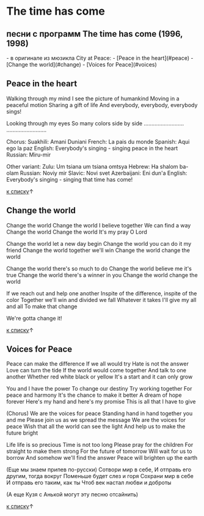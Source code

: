 # The time has come

<h2 id="pesni"> песни с программ The time has come (1996, 1998)</h2> - в оригинале из мюзикла City at Peace:
- [Peace in the heart](#peace)
- [Change the world](#change)
- [Voices for Peace](#voices)


<h2 id="peace">Peace in the heart</h2>
 
Walking through my mind
I see the picture of humankind
Moving in a peaceful motion
Sharing a gift of life
And everybody, everybody, everybody sings!
	 
Looking through my eyes
So many colors side by side
..........................
..........................

Chorus:
Suakhili: Amani Duniani
French: La pais du monde
Spanish: Aqui ego la paz
English: Everybody's singing - singing peace in the heart
Russian: Miru-mir
	 
Other variant:
Zulu: Um tsiana um tsiana omtsya
Hebrew: Ha shalom ba-olam
Russian: Noviy mir
Slavic: Novi svet
Azerbaijani: Eni dun'a
English: Everybody's singing - singing that time has come! 

[к списку](#pesni)↑

<h2 id="change">Change the world</h2>
	 
Change the world
Change the world
I believe together
We can find a way
Change the world
Change the world
It's my pray
O Lord
	 
Change the world
let a new day begin
Change the world
you can do it my friend
Change the world
together we'll win
Change the world
change the world

Change the world
there's so much to do
Change the world
believe me it's true
Change the world
there's a winner in you
Change the world
change the world
	 
If we reach out and help one another
Inspite of the difference, inspite of the color
Together we'll win and divided we fall
Whatever it takes I'll give my all and all
To make that change

We're gotta change it!

[к списку](#pesni)↑

<h2 id="voices">Voices for Peace</h2>
	 
Peace can make the difference
If we all would try
Hate is not the answer
Love can turn the tide
If the world would come together
And talk to one another
Whether red white black or yellow
It's a start and it can only grow
	 
You and I have the power
To change our destiny
Try working together
For peace and harmony
It's the chance to make it better
A dream of hope forever
Here's my hand and here's my promise
This is all that I have to give

(Chorus)
We are the voices for peace
Standing hand in hand together you and me
Please join us as we spread the message
We are the voices for peace
Wish that all the world can see the light
And help us to make the future bright
	 
Life life is so precious
Time is not too long
Please pray for the children
For straight to make them strong
For the future of tomorrow
Will wait for us to borrow
And somehow we'll find the answer
Peace will brighten up the earth

(Еще мы знаем припев по-русски)
Сотвори мир в себе,
И отправь его другим, тогда вокруг
Поменьше будет слез и горя
Сохрани мир в себе
И отправь его таким, как ты
Чтоб век настал любви и доброты
  	
(А еще Кузя с Анькой могут эту песню отсайнить)

[к списку](#pesni)↑
